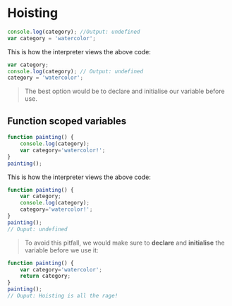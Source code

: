 # Hoisting

```javascript
console.log(category); //Output: undefined
var category = 'watercolor';
```

This is how the interpreter views the above code:
```javascript
var category;
console.log(category); // Output: undefined
category = 'watercolor';
```

>The best option would be to declare and initialise our variable before use.

## Function scoped variables

```javascript
function painting() {
	console.log(category);
	var category='watercolor!';
}
painting();
```
This is how the interpreter views the above code:
```javascript
function painting() {
	var category;
	console.log(category);
	category='watercolor!';
}
painting();
// Ouput: undefined
```

>To avoid this pitfall, we would make sure to **declare** and **initialise** the variable before we use it:

```javascript
function painting() {
	var category='watercolor';
	return category;
}
painting();
// Ouput: Hoisting is all the rage!
```
<!--stackedit_data:
eyJoaXN0b3J5IjpbLTEwNzY4MzY4ODgsMTA5NjY2MDQ5LC0xND
g3MzYzNDcsMjg3MDIyODcxLDE0NzcxNTkwMDZdfQ==
-->